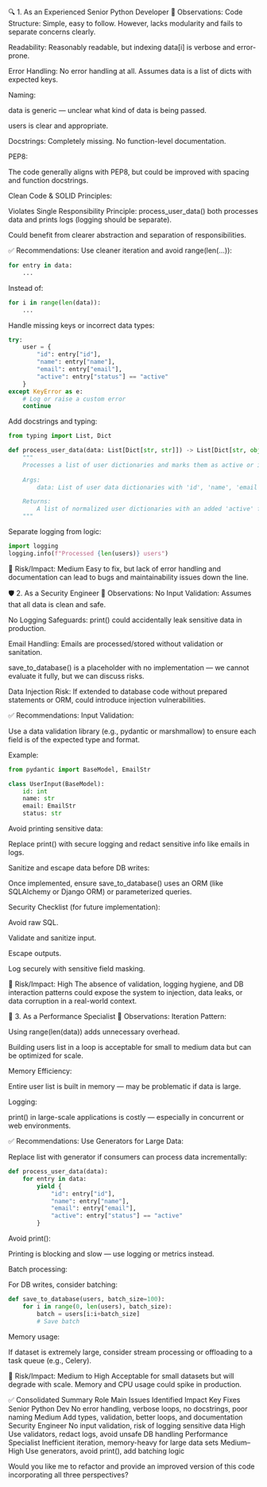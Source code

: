 🔍 1. As an Experienced Senior Python Developer
🔸 Observations:
Code Structure: Simple, easy to follow. However, lacks modularity and fails to separate concerns clearly.

Readability: Reasonably readable, but indexing data[i] is verbose and error-prone.

Error Handling: No error handling at all. Assumes data is a list of dicts with expected keys.

Naming:

data is generic — unclear what kind of data is being passed.

users is clear and appropriate.

Docstrings: Completely missing. No function-level documentation.

PEP8:

The code generally aligns with PEP8, but could be improved with spacing and function docstrings.

Clean Code & SOLID Principles:

Violates Single Responsibility Principle: process_user_data() both processes data and prints logs (logging should be separate).

Could benefit from clearer abstraction and separation of responsibilities.

✅ Recommendations:
Use cleaner iteration and avoid range(len(...)):

```python
for entry in data:
    ...
```
Instead of:

```python
for i in range(len(data)):
    ...
```
Handle missing keys or incorrect data types:

```python
try:
    user = {
        "id": entry["id"],
        "name": entry["name"],
        "email": entry["email"],
        "active": entry["status"] == "active"
    }
except KeyError as e:
    # Log or raise a custom error
    continue
```
Add docstrings and typing:

```python
from typing import List, Dict

def process_user_data(data: List[Dict[str, str]]) -> List[Dict[str, object]]:
    """
    Processes a list of user dictionaries and marks them as active or inactive.
    
    Args:
        data: List of user data dictionaries with 'id', 'name', 'email', and 'status'.

    Returns:
        A list of normalized user dictionaries with an added 'active' field.
    """
```
Separate logging from logic:

```python
import logging
logging.info(f"Processed {len(users)} users")
```
🔎 Risk/Impact: Medium
Easy to fix, but lack of error handling and documentation can lead to bugs and maintainability issues down the line.

🛡️ 2. As a Security Engineer
🔸 Observations:
No Input Validation: Assumes that all data is clean and safe.

No Logging Safeguards: print() could accidentally leak sensitive data in production.

Email Handling: Emails are processed/stored without validation or sanitation.

save_to_database() is a placeholder with no implementation — we cannot evaluate it fully, but we can discuss risks.

Data Injection Risk: If extended to database code without prepared statements or ORM, could introduce injection vulnerabilities.

✅ Recommendations:
Input Validation:

Use a data validation library (e.g., pydantic or marshmallow) to ensure each field is of the expected type and format.

Example:

```python
from pydantic import BaseModel, EmailStr

class UserInput(BaseModel):
    id: int
    name: str
    email: EmailStr
    status: str
```
Avoid printing sensitive data:

Replace print() with secure logging and redact sensitive info like emails in logs.

Sanitize and escape data before DB writes:

Once implemented, ensure save_to_database() uses an ORM (like SQLAlchemy or Django ORM) or parameterized queries.

Security Checklist (for future implementation):

Avoid raw SQL.

Validate and sanitize input.

Escape outputs.

Log securely with sensitive field masking.

🔎 Risk/Impact: High
The absence of validation, logging hygiene, and DB interaction patterns could expose the system to injection, data leaks, or data corruption in a real-world context.

🚀 3. As a Performance Specialist
🔸 Observations:
Iteration Pattern:

Using range(len(data)) adds unnecessary overhead.

Building users list in a loop is acceptable for small to medium data but can be optimized for scale.

Memory Efficiency:

Entire user list is built in memory — may be problematic if data is large.

Logging:

print() in large-scale applications is costly — especially in concurrent or web environments.

✅ Recommendations:
Use Generators for Large Data:

Replace list with generator if consumers can process data incrementally:

```python
def process_user_data(data):
    for entry in data:
        yield {
            "id": entry["id"],
            "name": entry["name"],
            "email": entry["email"],
            "active": entry["status"] == "active"
        }
```
Avoid print():

Printing is blocking and slow — use logging or metrics instead.

Batch processing:

For DB writes, consider batching:

```python
def save_to_database(users, batch_size=100):
    for i in range(0, len(users), batch_size):
        batch = users[i:i+batch_size]
        # Save batch
```
Memory usage:

If dataset is extremely large, consider stream processing or offloading to a task queue (e.g., Celery).

🔎 Risk/Impact: Medium to High
Acceptable for small datasets but will degrade with scale. Memory and CPU usage could spike in production.

✅ Consolidated Summary
Role	Main Issues Identified	Impact	Key Fixes
Senior Python Dev	No error handling, verbose loops, no docstrings, poor naming	Medium	Add types, validation, better loops, and documentation
Security Engineer	No input validation, risk of logging sensitive data	High	Use validators, redact logs, avoid unsafe DB handling
Performance Specialist	Inefficient iteration, memory-heavy for large data sets	Medium–High	Use generators, avoid print(), add batching logic

Would you like me to refactor and provide an improved version of this code incorporating all three perspectives?